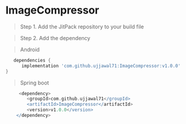 # ImageCompressor
> Step 1. Add the JitPack repository to your build file

> Step 2. Add the dependency
 
 > Android

 ```gradle
    dependencies {
	   implementation 'com.github.ujjawal71:ImageCompressor:v1.0.0'
 }
```
 
 >Spring boot
 
```gradle
     <dependency>
	    <groupId>com.github.ujjawal71</groupId>
	    <artifactId>ImageCompressor</artifactId>
	    <version>v1.0.0</version>
	</dependency>
```	
